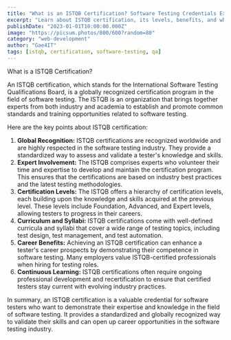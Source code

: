 ```yaml
---
title: "What is an ISTQB Certification? Software Testing Credentials Explained"
excerpt: "Learn about ISTQB certification, its levels, benefits, and why it's valuable for software testers and QA professionals."
publishDate: "2023-01-01T10:00:00.000Z"
image: "https://picsum.photos/800/600?random=80"
category: "web-development"
author: "Gae4IT"
tags: [istqb, certification, software-testing, qa]
---
```


What is a ISTQB Certification?

An ISTQB certification, which stands for the International Software Testing Qualifications Board, is a globally recognized certification program in the field of software testing. The ISTQB is an organization that brings together experts from both industry and academia to establish and promote common standards and training opportunities related to software testing.

Here are the key points about ISTQB certification:

1. **Global Recognition:** ISTQB certifications are recognized worldwide and are highly respected in the software testing industry. They provide a standardized way to assess and validate a tester's knowledge and skills.
2. **Expert Involvement:** The ISTQB comprises experts who volunteer their time and expertise to develop and maintain the certification program. This ensures that the certifications are based on industry best practices and the latest testing methodologies.
3. **Certification Levels:** The ISTQB offers a hierarchy of certification levels, each building upon the knowledge and skills acquired at the previous level. These levels include Foundation, Advanced, and Expert levels, allowing testers to progress in their careers.
4. **Curriculum and Syllabi:** ISTQB certifications come with well-defined curricula and syllabi that cover a wide range of testing topics, including test design, test management, and test automation.
5. **Career Benefits:** Achieving an ISTQB certification can enhance a tester's career prospects by demonstrating their competence in software testing. Many employers value ISTQB-certified professionals when hiring for testing roles.
6. **Continuous Learning:** ISTQB certifications often require ongoing professional development and recertification to ensure that certified testers stay current with evolving industry practices.

In summary, an ISTQB certification is a valuable credential for software testers who want to demonstrate their expertise and knowledge in the field of software testing. It provides a standardized and globally recognized way to validate their skills and can open up career opportunities in the software testing industry.